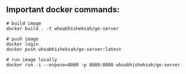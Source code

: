 ## Important docker commands:

```shell
# build image
docker build . -t whoabhisheksah/go-server

# push image
docker login 
docker push whoabhisheksah/go-server:latest

# run image locally
docker run -i --expose=8080 -p 8080:8080 whoabhisheksah/go-server 
```


